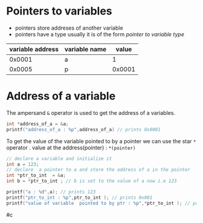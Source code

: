 # Pointers to variables
- pointers store addreses of another variable 
- pointers have a type usually it is of the form *pointer to variable type*


| variable address | variable name | value  |
| ---------------- | ------------- | ------ |
| 0x0001           | a             | 1      |
| 0x0005           | p             | 0x0001 |

# Address of a variable 
The ampersand `&` operator is used to get the address of a variables.

```c
int *address_of_a = &a;
printf("address_of_a : %p",address_of_a) // prints 0x0001 
```

To get the value of the variable pointed to by a pointer we can use the 
star `*` operator .
value at the address(pointer) : `*(pointer)`

```c
// declare a variable and initialize it
int a = 123;
// declare  a pointer to a and store the address of a in the pointer 
int *ptr_to_int  = &a;
int b = *ptr_to_int ; // b is set to the value of a now i.e 123

printf("a : %d",a); // prints 123
printf("ptr_to_int : %p",ptr_to_int ); // prints 0x001
printf("value of variable  pointed to by ptr : %p",*ptr_to_int ); // prints 0x001
```


#c